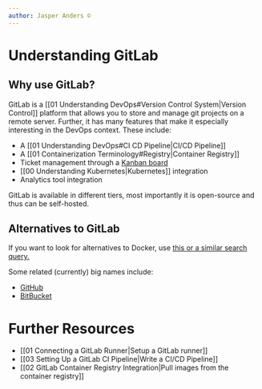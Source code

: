 ```yaml
---
author: Jasper Anders ©
---
```


# Understanding GitLab


## Why use GitLab?

GitLab is a [[01 Understanding DevOps#Version Control System|Version Control]] platform that allows you to store and manage git projects on a remote server. Further, it has many features that make it especially interesting in the DevOps context. These include:

- A [[01 Understanding DevOps#CI CD Pipeline|CI/CD Pipeline]] 
- A [[01 Containerization Terminology#Registry|Container Registry]]
- Ticket management through a [Kanban board](https://en.wikipedia.org/wiki/Kanban_board)
- [[00 Understanding Kubernetes|Kubernetes]] integration
- Analytics tool integration

GitLab is available in different tiers, most importantly it is open-source and thus can be self-hosted.

## Alternatives to GitLab

If you want to look for alternatives to Docker, use [this or a similar search query.](https://www.google.com/search?q=git+hosting+solutions)

Some related (currently) big names include:

- [GitHub](https://github.com/)
- [BitBucket](https://bitbucket.org/)

# Further Resources
- [[01 Connecting a GitLab Runner|Setup a GitLab runner]]
- [[03 Setting Up a GitLab CI Pipeline|Write a CI/CD Pipeline]]
- [[02 GitLab Container Registry Integration|Pull images from the container registry]]

